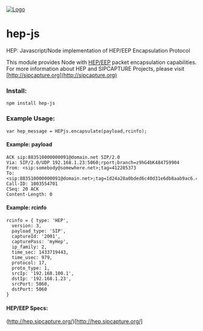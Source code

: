 [![Logo](https://avatars0.githubusercontent.com/u/6690913?v=3&s=100)](http://sipcapture.org)

# hep-js
HEP: Javascript/Node implementation of HEP/EEP Encapsulation Protocol


This module provides Node with [HEP/EEP](http://hep.sipcapture.org) packet encapsulation capabilities.
For more information about HEP and SIPCAPTURE Projects, please visit [http://sipcapture.org](http://sipcapture.org)

### Install:
```
npm install hep-js
```


### Example Usage:
```
var hep_message = HEPjs.encapsulate(payload,rcinfo);
```

#### Example: payload
```
ACK sip:883510000000091@domain.net SIP/2.0
Via: SIP/2.0/UDP 192.168.1.23:5060;rport;branch=z9hG4bK484759904 
From: <sip:somebody@somewhere.net>;tag=412285373 
To: <sip:883510000000091@domain.net>;tag=1d24a28a0bded6c40d31e6db8aab9ac6.4679 
Call-ID: 1003554701 
CSeq: 20 ACK 
Content-Length: 0 
```

#### Example: rcinfo
```
rcinfo = { type: 'HEP',
  version: 3,
  payload_type: 'SIP',
  captureId: '2001',
  capturePass: 'myHep',
  ip_family: 2,
  time_sec: 1433719443,
  time_usec: 979,
  protocol: 17,
  proto_type: 1,
  srcIp: '192.168.100.1',
  dstIp: '192.168.1.23',
  srcPort: 5060,
  dstPort: 5060 
}
```

#### HEP/EEP Specs:

(http://hep.sipcapture.org/)[http://hep.sipcapture.org/]
